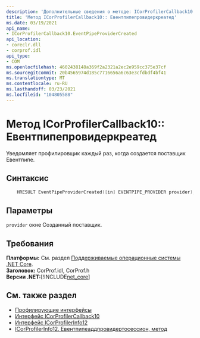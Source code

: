 ```yaml
---
description: 'Дополнительные сведения о методе: ICorProfilerCallback10:: Евентпипепровидеркреатед'
title: 'Метод ICorProfilerCallback10:: Евентпипепровидеркреатед'
ms.date: 03/19/2021
api_name:
- ICorProfilerCallback10.EventPipeProviderCreated
api_location:
- coreclr.dll
- corprof.idl
api_type:
- COM
ms.openlocfilehash: 4602438148a369f2a2321a2ec2e959cc375e37cf
ms.sourcegitcommit: 20b4565974d185c7716656a6c63e3cfdbdf4bf41
ms.translationtype: MT
ms.contentlocale: ru-RU
ms.lasthandoff: 03/23/2021
ms.locfileid: "104805588"
---
```

# <a name="icorprofilercallback10eventpipeprovidercreated-method"></a>Метод ICorProfilerCallback10:: Евентпипепровидеркреатед

Уведомляет профилировщик каждый раз, когда создается поставщик Евентпипе.
  
## <a name="syntax"></a>Синтаксис  
  
```cpp  
    HRESULT EventPipeProviderCreated([in] EVENTPIPE_PROVIDER provider); 
```  
  
## <a name="parameters"></a>Параметры

`provider` окне Созданный поставщик.

## <a name="requirements"></a>Требования  

**Платформы:** См. раздел [Поддерживаемые операционные системы .NET Core](../../../core/install/windows.md?pivots=os-windows).  
**Заголовок:** CorProf.idl, CorProf.h  
**Версии .NET:**[!INCLUDE[net_core](../../../../includes/net-core-50-md.md)]  
  
## <a name="see-also"></a>См. также раздел

- [Профилирующие интерфейсы](profiling-interfaces.md)
- [Интерфейс ICorProfilerCallback10](icorprofilercallback10-interface.md)
- [Интерфейс ICorProfilerInfo12](icorprofilerinfo12-interface.md)
- [ICorProfilerInfo12. Евентпипеаддпровидертосессион, метод](icorprofilerinfo12-eventpipeaddprovidertosession-method.md)
